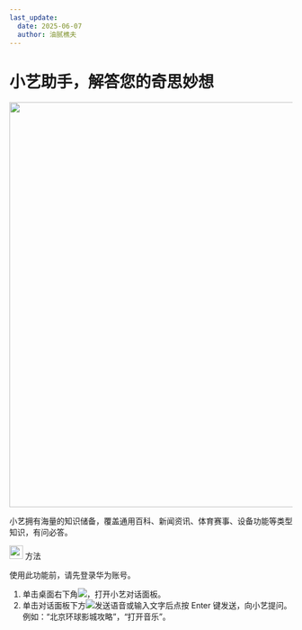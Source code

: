 ```yaml
---
last_update:
  date: 2025-06-07
  author: 油腻樵夫
---
```


# 小艺助手，解答您的奇思妙想

<img src="https://tips-p01-drcn.dbankcdn.cn/MODEL/DOC/C00B030/resource/card/202512281uswxk/zh-cn/image/figure/fig_AI_CeliaQA.png" width="720" height=""/> 

小艺拥有海量的知识储备，覆盖通用百科、新闻资讯、体育赛事、设备功能等类型知识，有问必答。

<img src="https://tips-p01-drcn.dbankcdn.cn/MODEL/DOC/C00B030/resource/card/202512281uswxk/zh-cn/image/common/buttons/fig_method.png" width="24" height="24"/> 方法

使用此功能前，请先登录华为账号。

1.  单击桌面右下角![](https://tips-p01-drcn.dbankcdn.cn/MODEL/DOC/C00B030/resource/card/202512281uswxk/zh-cn/image/common/icon/appicon_xiaoyi.png)，打开小艺对话面板。
2.  单击对话面板下方![](https://tips-p01-drcn.dbankcdn.cn/MODEL/DOC/C00B030/resource/card/202512281uswxk/zh-cn/image/common/icon/appicon_xiaoyi.png)发送语音或输入文字后点按 Enter 键发送，向小艺提问。例如：“北京环球影城攻略”，“打开音乐”。



